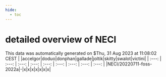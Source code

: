 ```yaml
---
hide:
  - toc
---
```


detailed overview of NECI
=========================


This data was automatically generated on $Thu, 31 Aug 2023 at 11:08:02 CEST
| |accelgor|doduo|donphan|gallade|joltik|skitty|swalot|victini|
| :---: | :---: | :---: | :---: | :---: | :---: | :---: | :---: | :---: |
|NECI/20220711-foss-2022a|-|x|x|x|x|x|x|x|
